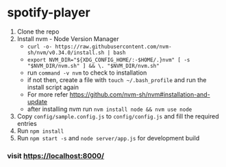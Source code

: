 # spotify-player

1. Clone the repo
2. Install nvm - Node Version Manager
    * `curl -o- https://raw.githubusercontent.com/nvm-sh/nvm/v0.34.0/install.sh | bash`
    * `export NVM_DIR="${XDG_CONFIG_HOME/:-$HOME/.}nvm" [ -s "$NVM_DIR/nvm.sh" ] && \. "$NVM_DIR/nvm.sh"`
    * run `command -v nvm` to check to installation
    * if not then, create a file with `touch ~/.bash_profile` and run the install script again
    * For more refer <https://github.com/nvm-sh/nvm#installation-and-update>
    * after installing nvm run `nvm install node && nvm use node`
3. Copy `config/sample.config.js` to `config/config.js` and fill the required entries
4. Run  `npm install`
5. Run `npm start -s`  and `node server/app.js` for development build

### visit <https://localhost:8000/>
